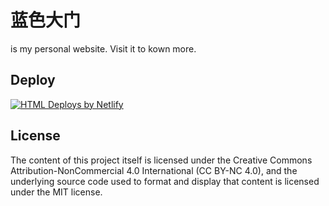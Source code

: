 # 蓝色大门 

 is my personal website. Visit it to kown more.

## Deploy

[![HTML Deploys by Netlify](https://www.netlify.com/img/global/badges/netlify-light.svg)](
    https://www.netlify.com/
)

## License

The content of this project itself is licensed under the Creative Commons Attribution-NonCommercial 4.0 International (CC BY-NC 4.0), and the underlying source code used to format and display that content is licensed under the MIT license.